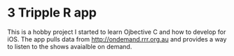 # 3 Tripple R app

This is a hobby project I started to learn Ojbective C and how to develop for iOS. The app pulls data from http://ondemand.rrr.org.au and provides a way to listen to the shows avaialble on demand. 